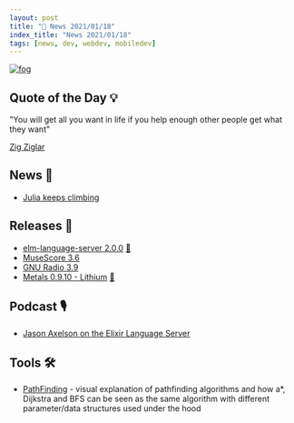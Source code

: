 ```yaml
---
layout: post
title: "📜 News 2021/01/18"
index_title: "News 2021/01/18"
tags: [news, dev, webdev, mobiledev]
---
```


<a href="https://daily-tech-news.github.io/2020/12/22/news.html">
  <img src="https://user-images.githubusercontent.com/430272/102951815-7f8ddf80-44ac-11eb-89e3-6312cbf19ba1.jpg"
     alt="fog"
     class="image">
</a>

## Quote of the Day 💡

"You will get all you want in life if you help enough other people get what they want"

[Zig Ziglar](https://en.wikipedia.org/wiki/Zig_Ziglar)

## News 📰

- [Julia keeps climbing](https://www.hpcwire.com/2021/01/13/julia-update-adoption-keeps-climbing-is-it-a-python-challenger/)

## Releases 🥳

- [elm-language-server 2.0.0](https://github.com/elm-tooling/elm-language-server/releases/tag/2.0.0) [🔰](https://elm-lang.org)
- [MuseScore 3.6](https://musescore.org/en/3.6)
- [GNU Radio 3.9](https://www.gnuradio.org/news/2021-01-17-gnu-radio-v3.9.0.0-release/)
- [Metals 0.9.10 - Lithium](https://scalameta.org/metals/blog/2021/01/19/lithium.html) [💈](https://www.scala-lang.org "#scala")

## Podcast 🎙

- [Jason Axelson on the Elixir Language Server](https://smartlogic.io/podcast/elixir-wizards/s5e7-axelson/)

## Tools 🛠

- [PathFinding](https://github.com/npretto/pathfinding) - visual explanation of pathfinding algorithms and how a*, Dijkstra and BFS can be seen as the same algorithm with different parameter/data structures used under the hood


